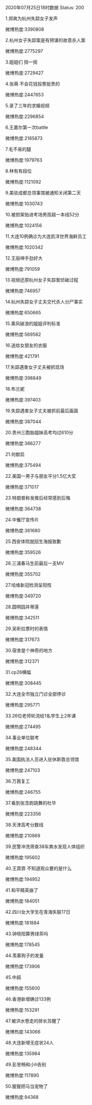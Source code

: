 2020年07月25日18时数据
Status: 200

1.郑爽为杭州失踪女子发声

微博热度:3390808

2.杭州女子失踪案是有预谋的故意杀人案

微博热度:2775297

3.姐姐们 扭一扭

微博热度:2729427

4.张萌 不会花钱投票挺贵的

微博热度:2447653

5.录了三年的求婚视频

微博热度:2296854

6.王嘉尔第一次battle

微博热度:2185873

7.毛不易的腿

微博热度:1979763

8.林有有段位

微博热度:1121092

9.美驻成都总领事馆被通知关闭第二天

微博热度:1030743

10.被担架抬进考场男孩超一本线52分

微博热度:1024156

11.大连10例确诊为大连凯洋世界海鲜员工

微博热度:1020342

12.王丽坤手劲好大

微博热度:791059

13.视频还原杭州女子失踪案侦破过程

微博热度:746957

14.杭州失踪女子丈夫交代杀人分尸事实

微博热度:650665

15.乘风破浪的姐姐评判标准

微博热度:569582

16.送给女朋友的衣服

微博热度:421791

17.失踪遇害女子丈夫被抓现场

微博热度:398849

18.布兰妮

微博热度:397403

19.失踪遇害女子丈夫被抓前最后画面

微博热度:387044

20.贵州三胞胎姐妹高考均过610分

微博热度:386277

21.何猷启

微博热度:375494

22.美国一男子与朋友平分1.5亿大奖

微博热度:371017

23.特朗普称发推后经常感到后悔

微博热度:364738

24.中餐厅宣传片

微博热度:361680

25.西安体院就招生海报致歉

微博热度:359526

26.三浦春马生前最后一支MV

微博热度:355702

27.哈维新冠检测呈阳性

微博热度:349720

28.圆明园并蒂莲

微博热度:342511

29.吴昕拉票时的表情

微博热度:317673

30.宿舍是个神奇的地方

微博热度:312371

31.cp26横幅

微博热度:308445

32.大连全市独立门诊全部停诊

微博热度:295771

33.26位老师轮流给1名学生上2年课

微博热度:274495

34.事业单位联考

微博热度:248344

35.美国执法人员进入驻休斯敦总领馆

微博热度:247103

36.万茜复工

微博热度:246755

37.看到张含韵跳舞的杜华

微博热度:223356

38.天津高考分数线

微博热度:210869

39.民警冲洗筛查38车粪水发现人体组织

微博热度:195602

40.王霏霏 不知道观众要的是什么

微博热度:194952

41.和平精英崩了

微博热度:184051

42.四川女大学生在青海失联17日

微博热度:181884

43.钟晓阳算男绿茶吗

微博热度:178545

44.羡慕狗子的发量

微博热度:173906

45.中超

微博热度:155600

46.香港新增确诊133例

微博热度:153291

47.被洪水卷走的排长苏醒了

微博热度:143066

48.大连新增无症状24人

微博热度:135984

49.彭昱畅和小h告别

微博热度:117890

50.猩猩把马当宠物了

微博热度:94368

